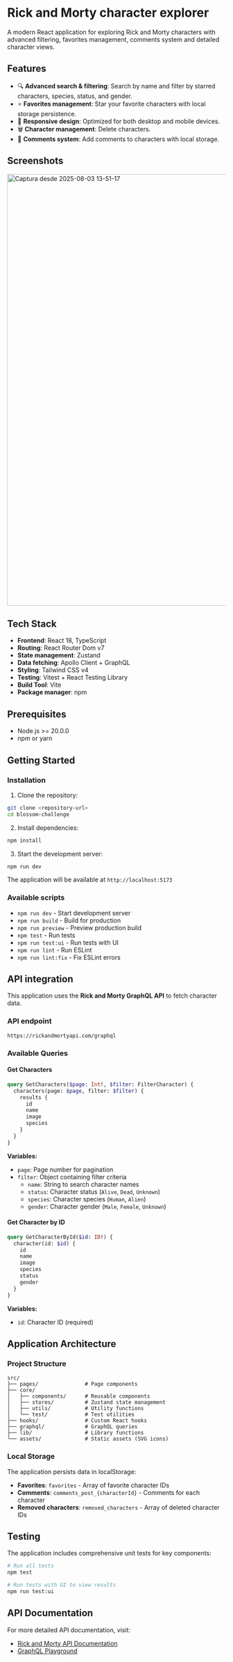 # Rick and Morty character explorer

A modern React application for exploring Rick and Morty characters with advanced filtering, favorites management, comments system and detailed character views.

## Features

- 🔍 **Advanced search & filtering**: Search by name and filter by starred characters, species, status, and gender.
- ⭐ **Favorites management**: Star your favorite characters with local storage persistence.
- 📱 **Responsive design**: Optimized for both desktop and mobile devices.
- 🗑️ **Character management**: Delete characters.
- 💬 **Comments system**: Add comments to characters with local storage.

## Screenshots
<img width="1515" height="993" alt="Captura desde 2025-08-03 13-51-17" src="https://github.com/user-attachments/assets/c740f103-a913-4601-a16f-702b4ad7d3ff" />

## Tech Stack

- **Frontend**: React 18, TypeScript
- **Routing**: React Router Dom v7
- **State management**: Zustand
- **Data fetching**: Apollo Client + GraphQL
- **Styling**: Tailwind CSS v4
- **Testing**: Vitest + React Testing Library
- **Build Tool**: Vite
- **Package manager**: npm

## Prerequisites

- Node.js >= 20.0.0
- npm or yarn

## Getting Started

### Installation

1. Clone the repository:

```bash
git clone <repository-url>
cd blossom-challenge
```

2. Install dependencies:

```bash
npm install
```

3. Start the development server:

```bash
npm run dev
```

The application will be available at `http://localhost:5173`

### Available scripts

- `npm run dev` - Start development server
- `npm run build` - Build for production
- `npm run preview` - Preview production build
- `npm test` - Run tests
- `npm run test:ui` - Run tests with UI
- `npm run lint` - Run ESLint
- `npm run lint:fix` - Fix ESLint errors

## API integration

This application uses the **Rick and Morty GraphQL API** to fetch character data.

### API endpoint

```
https://rickandmortyapi.com/graphql
```

### Available Queries

#### Get Characters

```graphql
query GetCharacters($page: Int!, $filter: FilterCharacter) {
  characters(page: $page, filter: $filter) {
    results {
      id
      name
      image
      species
    }
  }
}
```

**Variables:**

- `page`: Page number for pagination
- `filter`: Object containing filter criteria
  - `name`: String to search character names
  - `status`: Character status (`Alive`, `Dead`, `Unknown`)
  - `species`: Character species (`Human`, `Alien`)
  - `gender`: Character gender (`Male`, `Female`, `Unknown`)

#### Get Character by ID

```graphql
query GetCharacterById($id: ID!) {
  character(id: $id) {
    id
    name
    image
    species
    status
    gender
  }
}
```

**Variables:**

- `id`: Character ID (required)

## Application Architecture

### Project Structure

```
src/
├── pages/               # Page components
├── core/
│   ├── components/      # Reusable components
│   ├── stores/          # Zustand state management
│   ├── utils/           # Utility functions
│   └── test/            # Test utilities
├── hooks/               # Custom React hooks
├── graphql/             # GraphQL queries
├── lib/                 # Library functions
└── assets/              # Static assets (SVG icons)
```

### Local Storage

The application persists data in localStorage:

- **Favorites**: `favorites` - Array of favorite character IDs
- **Comments**: `comments_post_{characterId}` - Comments for each character
- **Removed characters**: `removed_characters` - Array of deleted character IDs

## Testing

The application includes comprehensive unit tests for key components:

```bash
# Run all tests
npm test

# Run tests with UI to view results
npm run test:ui
```

## API Documentation

For more detailed API documentation, visit:

- [Rick and Morty API Documentation](https://rickandmortyapi.com/documentation)
- [GraphQL Playground](https://rickandmortyapi.com/graphql)
